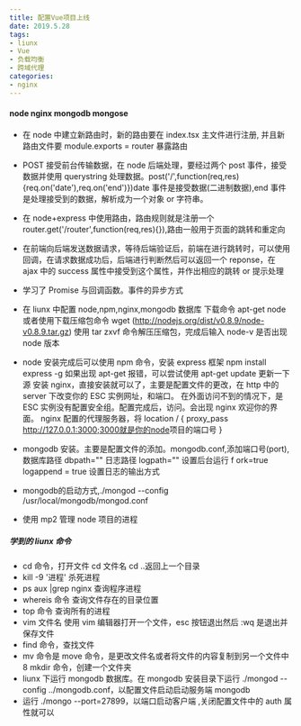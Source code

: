 ```yaml
---
title: 配置Vue项目上线
date: 2019.5.28
tags: 
- liunx 
- Vue 
- 负载均衡 
- 跨域代理
categories:
- nginx
---
```


#### node nginx mongodb mongose

* 在 node 中建立新路由时，新的路由要在 index.tsx 主文件进行注册, 并且新路由文件要 module.exports = router 暴露路由

* POST 接受前台传输数据，在 node 后端处理，要经过两个 post 事件，接受数据并使用 querystring 处理数据。post('/',function(req,res){req.on('date'),req.on('end')})date 事件是接受数据(二进制数据),end 事件是处理接受到的数据，解析成为一个对象 or 字符串。

* 在 node+express 中使用路由，路由规则就是注册一个 router.get('/router',function(req,res){}),路由一般用于页面的跳转和重定向

* 在前端向后端发送数据请求，等待后端验证后，前端在进行跳转时，可以使用回调，在请求数据成功后，后端进行判断然后可以返回一个 reponse，在 ajax 中的 success 属性中接受到这个属性，并作出相应的跳转 or 提示处理

* 学习了 Promise 与回调函数。事件的异步方式

* 在 liunx 中配置 node,npm,nginx,mongodb 数据库
  下载命令 apt-get node 或者使用下载压缩包命令 wget (<http://nodejs.org/dist/v0.8.9/node-v0.8.9.tar.gz>) 使用 tar zxvf 命令解压压缩包，完成后输入 node-v 是否出现 node 版本

* node 安装完成后可以使用 npm 命令，安装 express 框架 npm install express -g
  如果出现 apt-get 报错，可以尝试使用 apt-get update 更新一下源
  安装 nginx，直接安装就可以了，主要是配置文件的更改，在 http 中的 server 下改变你的 ESC 实例网址，和端口。
  在外面访问不到的情况下，是 ESC 实例没有配置安全组。配置完成后，访问。会出现 nginx 欢迎你的界面。
  nginx 配置的代理服务器，将 location / {
  proxy_pass <http://127.0.0.1:3000;3000就是你的node>项目的端口号
  }
* mongodb 安装。主要是配置文件的添加。mongodb.conf,添加端口号(port),数据库路径 dbpath="" 日志路径 logpath="" 设置后台运行 f ork=true logappend = true 设置日志的输出方式

* mongodb的启动方式,./mongod --config /usr/local/mongodb/mongod.conf

* 使用 mp2 管理 node 项目的进程

##### 学到的 liunx 命令

* cd 命令，打开文件 cd 文件名 cd ..返回上一个目录
* kill -9 '进程' 杀死进程
* ps aux |grep nginx 查询程序进程
* whereis 命令 查询文件存在的目录位置
* top 命令 查询所有的进程
* vim 文件名 使用 vim 编辑器打开一个文件，esc 按钮退出然后 :wq 是退出并保存文件
* find 命令，查找文件
* mv 命令是 move 命令，是更改文件名或者将文件的内容复制到另一个文件中
8 mkdir 命令，创建一个文件夹
* liunx 下运行 mongodb 数据库。在 mongodb 安装目录下运行 ./mongod --config ../mongodb.conf，以配置文件启动启动服务端 mongodb
* 运行 ./mongo --port=27899，以端口启动客户端 ,关闭配置文件中的 auth 属性就可以
